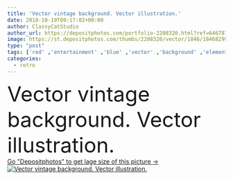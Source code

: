 ```yaml
---
title: 'Vector vintage background. Vector illustration.'
date: 2018-10-19T09:17:02+00:00
author: ClassyCatStudio
author_url: https://depositphotos.com/portfolio-2208320.html?ref=64678756
image: https://st.depositphotos.com/thumbs/2208320/vector/1846/18468299/api_thumb_450.jpg?forcejpeg=true
type: "post"
tags: ['red' ,'entertainment' ,'blue' ,'vector' ,'background' ,'element' ,'design' ,'paper' ,'festive' ,'label' ,'summer' ,'texture' ,'shine' ,'solar' ,'spray' ,'line' ,'style' ,'border' ,'card' ,'frame' ,'grungy' ,'old' ,'retro' ,'scrapbook' ,'vintage' ,'groovy' ,'explosion' ,'backdrop' ,'hot' ,'stain' ,'stylish' ,'heat' ,'aged' ,'template' ,'trendy' ,'dirty' ,'page' ,'beam' ,'ray' ,'radial' ,'radiate' ,'stripes' ,'poster' ,'hello' ,'emblem' ,'burst' ]
categories: 
  - retro
---
```

<div aling="center">
            <font size="60"> Vector vintage background. Vector illustration.</font>   
</div>
<div>
    <a href='https://st.depositphotos.com/thumbs/2208320/vector/1846/18468299/api_thumb_450.jpg?forcejpeg=true?ref=64678756' target=_blank > Go "Depositphotos" to get lage size of this picture ->
        <img href='https://st.depositphotos.com/thumbs/2208320/vector/1846/18468299/api_thumb_450.jpg?forcejpeg=true?ref=64678756' src='https://st.depositphotos.com/2208320/1846/v/950/depositphotos_18468299-stock-illustration-vector-vintage-background-vector-illustration.jpg?forcejpeg=true' alt='Vector vintage background. Vector illustration.' >
    </a>
</div>
